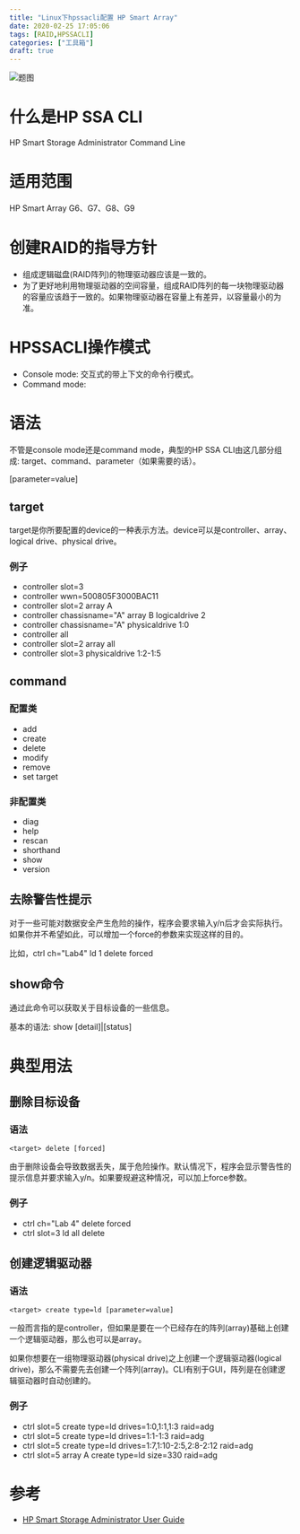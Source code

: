 ```yaml
---
title: "Linux下hpssacli配置 HP Smart Array"
date: 2020-02-25 17:05:06
tags: [RAID,HPSSACLI]
categories: ["工具箱"]
draft: true
---
```


![题图](https://voidint.github.io/tool/hp-ssa-cli.jpg)

# 什么是HP SSA CLI
HP Smart Storage Administrator Command Line

# 适用范围
HP Smart Array G6、G7、G8、G9

# 创建RAID的指导方针
- 组成逻辑磁盘(RAID阵列)的物理驱动器应该是一致的。
- 为了更好地利用物理驱动器的空间容量，组成RAID阵列的每一块物理驱动器的容量应该趋于一致的。如果物理驱动器在容量上有差异，以容量最小的为准。

# HPSSACLI操作模式
- Console mode: 交互式的带上下文的命令行模式。
- Command mode:

# 语法
不管是console mode还是command mode，典型的HP SSA CLI由这几部分组成: target、command、parameter（如果需要的话）。

<target> <command> [parameter=value]

## target
target是你所要配置的device的一种表示方法。device可以是controller、array、logical drive、physical drive。

### 例子
- controller slot=3
- controller wwn=500805F3000BAC11
- controller slot=2 array A
- controller chassisname="A" array B logicaldrive 2
- controller chassisname="A" physicaldrive 1:0
- controller all
- controller slot=2 array all
- controller slot=3 physicaldrive 1:2-1:5

## command
### 配置类
- add
- create
- delete
- modify
- remove
- set target

### 非配置类
- diag
- help
- rescan
- shorthand
- show
- version

## 去除警告性提示
对于一些可能对数据安全产生危险的操作，程序会要求输入y/n后才会实际执行。如果你并不希望如此，可以增加一个force的参数来实现这样的目的。

比如，ctrl ch="Lab4" ld 1 delete forced


## show命令
通过此命令可以获取关于目标设备的一些信息。

基本的语法: <target> show [detail]|[status]

# 典型用法
## 删除目标设备
### 语法
```
<target> delete [forced]
```
由于删除设备会导致数据丢失，属于危险操作。默认情况下，程序会显示警告性的提示信息并要求输入y/n。如果要规避这种情况，可以加上force参数。
### 例子
- ctrl ch="Lab 4" delete forced
- ctrl slot=3 ld all delete

## 创建逻辑驱动器
### 语法
```
<target> create type=ld [parameter=value]
```
一般而言<target>指的是controller，但如果是要在一个已经存在的阵列(array)基础上创建一个逻辑驱动器，那么<target>也可以是array。

如果你想要在一组物理驱动器(physical drive)之上创建一个逻辑驱动器(logical drive)，那么不需要先去创建一个阵列(array)。CLI有别于GUI，阵列是在创建逻辑驱动器时自动创建的。

### 例子
- ctrl slot=5 create type=ld drives=1:0,1:1,1:3 raid=adg
- ctrl slot=5 create type=ld drives=1:1-1:3 raid=adg
- ctrl slot=5 create type=ld drives=1:7,1:10-2:5,2:8-2:12 raid=adg
- ctrl slot=5 array A create type=ld size=330 raid=adg

# 参考
- [HP Smart Storage Administrator User Guide](https://community.hpe.com/hpeb/attachments/hpeb/itrc-264/148204/3/HP%20Smart%20Storage%20Administrator%20User%20Guide.pdf)